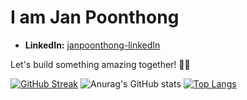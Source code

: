 # I am Jan Poonthong

- **LinkedIn:** [janpoonthong-linkedIn](https://www.linkedin.com/in/janpoonthong/)

Let's build something amazing together! 🚀✨

[![GitHub Streak](https://streak-stats.demolab.com?user=janpoonthong&theme=light)](https://git.io/streak-stats)
![Anurag's GitHub stats](https://github-readme-stats.vercel.app/api?username=janpoonthong&show_icons=true&theme=light)
[![Top Langs](https://github-readme-stats.vercel.app/api/top-langs/?username=janpoonthong&layout=compact&theme=vision-friendly-light)](https://github.com/anuraghazra/github-readme-stats)
